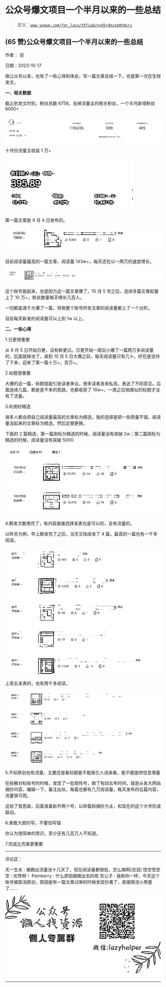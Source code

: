 # 公众号爆文项目一个半月以来的一些总结

> 原文：[`www.yuque.com/for_lazy/thfiu8/nyd5rdezzq0t0sri`](https://www.yuque.com/for_lazy/thfiu8/nyd5rdezzq0t0sri)

## (65 赞)公众号爆文项目一个半月以来的一些总结

作者： 羽

日期：2023-10-17

做公众号以来，也有了一些心得和体会，写一篇文章总结一下，也是第一次在生财发文。

**一、相关数据**

截止到发文时刻，粉丝总数 6758，去掉流量主的相关粉丝，一个半月新增粉丝 6000+

![](img/ab7c585a0b1c49fc6af3237f5d075b0b.png)

十月份流量主收益 1 万+

![](img/ac166fe0eab210000fde71889e5c8ac4.png)

第一篇文章是 9 月 4 日发布的。

![](img/981d586ce9efc199557e156a63d10cf6.png)

目前阅读量最高的一篇文章，阅读量 143w+，每天还在以一两万的速度增长。

![](img/a5f0b4ac4f404aeebd6b4b109bc6a673.png)

这个账号能起来，也是因为这一篇文章爆了，10 月 5 号之后，连续多篇文章起量上了 10 万+，粉丝数量每天增长几百人。

一切都是源于大爆了一篇，导致整个账号所有文章的阅读量都上了一个台阶。

目前每天新发的阅读量可以上到 1w 以上。

**二、一些心得**

1.日更很重要

从 9 月 5 日开始日更，没有断更过。日更开始一周后小爆了一篇两万多阅读量的，后面就掉池了，直到 10 月 5 日大爆之前，每天阅读量只有几十。好在是坚持了下来，迎来了第一篇十万+，百万+。

2.标题很重要

大爆的这一篇，标题就能引发读者争议，很多读者发来私信，表达了不同意见。后面连续几篇，都是差不多的思路，也都收获了 10w+，一周之后相类似的标题才没有了流量。

3.利用好精选

很多人都会把自己阅读量最高的文章标为精选，我的选择是把一些质量不错，阅读量没起来的文章标为精选，然后定期更换。

下面的 2 篇精选，第一篇刚标为精选的时候，阅读量没有突破 2w；第二篇刚标为精选的时候，阅读量没有突破 5000.

![](img/69b32df662075fcd4d9cc8efb44cef82.png)

4.群发次数用完了，有内容直接选择发表也是可以的，会有流量的。

以昨天为例，早上群发完了之后，当天又陆续发了 4 篇，最高的一篇也有一千多阅读。

![](img/19a6ec7c1c8d3c620969b77f1b4964c1.png)

上周五发表的，也有两千多阅读。

![](img/871c766825c9889010bf671e52b38760.png)

5.不标原创也有流量，主要还是看标题能不能吸引人进来看，能不能提供信息增量

在拆解对标账号的时候，发现了一批矩阵号，做了有四五年时间，就是从各大网站摘抄内容，编辑一下，备注出处，每篇也都有几万阅读量，每天发布四五篇内容，流量很可观。

这给了我思路，后面准备新开两个号，以转载和摘抄为主，和现在的这个大号形成联动。

6.勇敢大胆的写，不要怕写错

你认为很简单的常识，至少还有几百万人不知道。

7.完成比完美更重要

* * *

评论区：

天一生水 : 被踢出流量池十几天了，现在阅读量都很低，怎么搞啊[流泪]
悟空悟空空 : 优秀啊！
Pemberry : 什么原因被踢出去的呢
苏公子 : 我和你一样，今天这个账号被取消原创，原因是有一篇文章过审的时候发现抄袭了，直接限流小黑屋了……

![](img/1c37d505930596d12a88ab23e11aa07a.png)

* * *